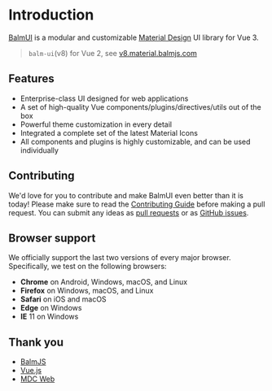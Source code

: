 # Introduction

[BalmUI](https://github.com/balmjs/balm-ui) is a modular and customizable [Material Design](https://material.io/) UI library for Vue 3.

> `balm-ui`(v8) for Vue 2, see [v8.material.balmjs.com](https://v8.material.balmjs.com/)

## Features

- Enterprise-class UI designed for web applications
- A set of high-quality Vue components/plugins/directives/utils out of the box
- Powerful theme customization in every detail
- Integrated a complete set of the latest Material Icons
- All components and plugins is highly customizable, and can be used individually

## Contributing

We'd love for you to contribute and make BalmUI even better than it is today! Please make sure to read the [Contributing Guide](https://github.com/balmjs/balm-ui/blob/main/CONTRIBUTING.md) before making a pull request. You can submit any ideas as [pull requests](https://github.com/balmjs/balm-ui/pulls) or as [GitHub issues](https://github.com/balmjs/balm-ui/issues).

## Browser support

We officially support the last two versions of every major browser. Specifically, we test on the following browsers:

- **Chrome** on Android, Windows, macOS, and Linux
- **Firefox** on Windows, macOS, and Linux
- **Safari** on iOS and macOS
- **Edge** on Windows
- **IE** 11 on Windows

## Thank you

- [BalmJS](https://balm.js.org/)
- [Vue.js](https://vuejs.org/)
- [MDC Web](https://github.com/material-components/material-components-web)
